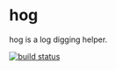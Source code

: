 # hog

hog is a log digging helper.

[![build status](https://api.travis-ci.com/endreymarcell/hog.svg?branch=master)](https://travis-ci.com/endreymarcell/hog)
